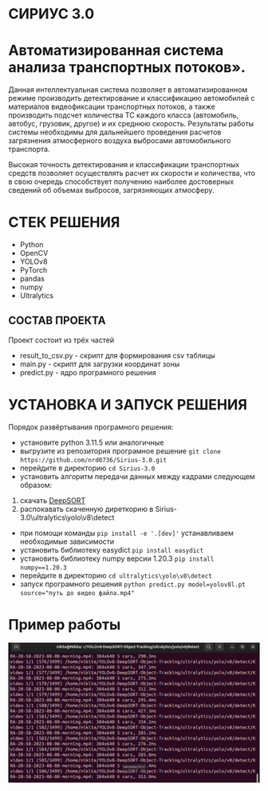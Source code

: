 # CИРИУС 3.0
# Автоматизированная система анализа транспортных потоков».

Данная интеллектуальная система позволяет в автоматизированном режиме производить детектирование и классификацию автомобилей с материалов видеофиксации транспортных потоков, а также производить подсчет количества ТС каждого класса (автомобиль, автобус, грузовик, другое) и их среднюю скорость. Результаты работы системы необходимы для дальнейшего проведения расчетов загрязнения атмосферного воздуха выбросами автомобильного транспорта.

Высокая точность детектирования и классификации транспортных средств позволяет осуществлять расчет их скорости и количества, что в свою очередь способствует получению наиболее достоверных сведений об объемах выбросов, загрязняющих атмосферу.

# CТЕК РЕШЕНИЯ
* Python
* OpenCV
* YOLOv8
* PyTorch
* pandas
* numpy
* Ultralytics

## СОСТАВ ПРОЕКТА
Проект состоит из трёх частей
* result_to_csv.py - скрипт для формирования csv таблицы
* main.py - скрипт для загрузки координат зоны
* predict.py - ядро програмного решения

# УСТАНОВКА И ЗАПУСК РЕШЕНИЯ
Порядок развёртывания програмного решения:
* установите python 3.11.5 или аналогичные
* выгрузите из репозитория програмное решение ```git clone https://github.com/nrd0736/Sirius-3.0.git```
* перейдите в директорию ```cd Sirius-3.0```
* установить алгоритм передачи данных между кадрами следующем образом:
1. скачать [DeepSORT](https://drive.google.com/drive/folders/1kna8eWGrSfzaR6DtNJ8_GchGgPMv3VC8) 
2. распокавать скаченную диреткорию в Sirius-3.0\ultralytics\yolo\v8\detect
* при помощи команды ```pip install -e '.[dev]'``` устанавливаем необходимые зависимости
* установить библиотеку easydict ```pip install easydict```
* установить библиотеку numpy версии 1.20.3 ```pip install numpy==1.20.3```
* перейдите в директорию ```cd ultralytics\yolo\v8\detect```
* запуск програмного решения ```python predict.py model=yolov8l.pt source="путь до видео файла.mp4"```



# Пример работы
![example1.jpg](example%2Fexample1.jpg)
